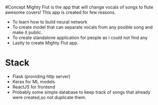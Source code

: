 #Concept
Mighty Flut is the app that will change vocals of songs to flute awesome covers!
This app is created for few reasons.
 - To learn how to build neural network
 - To create model that can separate vocals from any posible song and make it public.
 - To create standalone application for people as i could not find any
 - Lastly to create Mighty Flut app.
# Stack
 - Flask (providing http server)
 - Keras for ML models
 - ReactJS for frontend
 - Probably some simple database to keep track of songs that already were created,so not duplicate them.